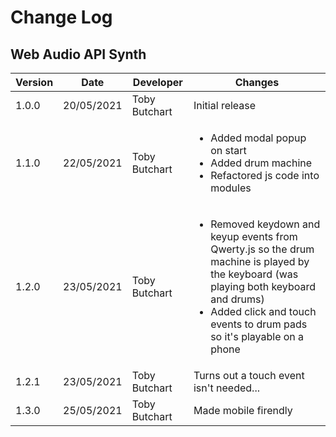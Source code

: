 # Change Log
## Web Audio API Synth
Version | Date | Developer | Changes |
------- | ---- | --------- | ------- |
1.0.0 | 20/05/2021 | Toby Butchart | Initial release |
1.1.0 | 22/05/2021 | Toby Butchart | <ul><li>Added modal popup on start</li><li>Added drum machine</li><li>Refactored js code into modules</li></ul> |
1.2.0 | 23/05/2021 | Toby Butchart | <ul><li>Removed keydown and keyup events from Qwerty.js so the drum machine is played by the keyboard (was playing both keyboard and drums)</li><li>Added click and touch events to drum pads so it's playable on a phone</li></ul> |
1.2.1 | 23/05/2021 | Toby Butchart | Turns out a touch event isn't needed... |
1.3.0 | 25/05/2021 | Toby Butchart | Made mobile firendly |
